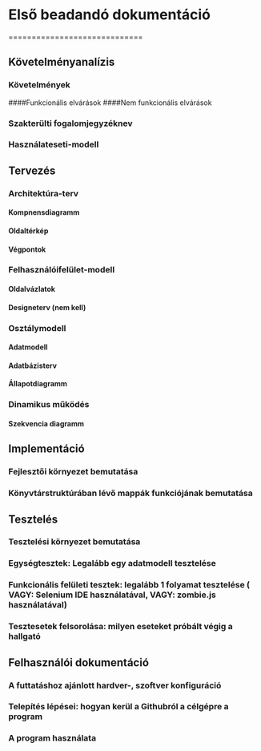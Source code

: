 # Első beadandó dokumentáció
=============================

## Követelményanalízis

### Követelmények
####Funkcionális elvárások
####Nem funkcionális elvárások

### Szakterülti fogalomjegyzéknev
### Használateseti-modell


## Tervezés

### Architektúra-terv
#### Kompnensdiagramm
#### Oldaltérkép
#### Végpontok

### Felhasználóifelület-modell
#### Oldalvázlatok
#### Designeterv (nem kell)

### Osztálymodell
#### Adatmodell
#### Adatbázisterv
#### Állapotdiagramm

### Dinamikus működés
#### Szekvencia diagramm


## Implementáció

### Fejlesztői környezet bemutatása
### Könyvtárstruktúrában lévő mappák funkciójának bemutatása

## Tesztelés

### Tesztelési környezet bemutatása
### Egységtesztek: Legalább egy adatmodell tesztelése
### Funkcionális felületi tesztek: legalább 1 folyamat tesztelése ( VAGY: Selenium IDE használatával, VAGY: zombie.js használatával)
### Tesztesetek felsorolása: milyen eseteket próbált végig a hallgató

## Felhasználói dokumentáció

### A futtatáshoz ajánlott hardver-, szoftver konfiguráció
### Telepítés lépései: hogyan kerül a Githubról a célgépre a program
### A program használata